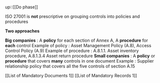 up::[[Do phase]]

ISO 27001 is **not** prescriptive on grouping controls into policies and procedures

**Two approaches**

**Big companies** : A **policy** for each section of Annex A, A **procedure** for **each** control 
	Example of policy : Asset Management Policy (A.8), Access Control Policy (A.9)
	Example of procedure : A.8.1.1. Asset inventory procedure, A.8.1.3.4 Asset return procedure
**Small companies** : A **policy** or **procedure** that covers **many** controls in one document 
	Example : Supplier relationship policy that covers all the five controls of section A.15

[[List of Mandatory Documents 1]]
[[List of Mandatory Records 1]]

